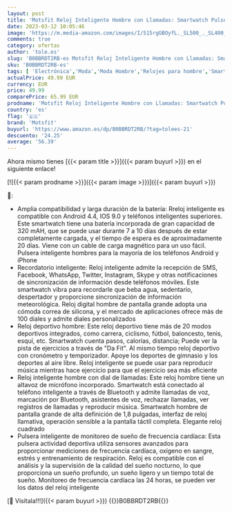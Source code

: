 ```yaml
---
layout: post
title: 'Motsfit Reloj Inteligente Hombre con Llamadas: Smartwatch Pulsometro Podometro Presion Arterial Pulsera Actividad Deportivo Impermeable Reloj Hombre con Bluetooth Marcacion para iPhone Android'
date: 2023-03-12 10:05:46
image: 'https://m.media-amazon.com/images/I/515rgGBOyfL._SL500_._SL400_.jpg'
comments: true
category: ofertas
author: 'tole.es'
slug: 'B0BBRDT2RB-es Motsfit Reloj Inteligente Hombre con Llamadas: Smartwatch...'
sku: 'B0BBRDT2RB-es'
tags: [ 'Electrónica','Moda','Moda Hombre','Relojes para hombre','Smartwatches','Smartwatches Fashion para Hombre','Tecnología para vestir','iphone','motsfit','🇪🇸', ]
actualPrice: 49.99 EUR
currency: EUR
price: 49.99
comparePrice: 65.99 EUR
prodname: 'Motsfit Reloj Inteligente Hombre con Llamadas: Smartwatch Pulsometro Podometro Presion Arterial Pulsera Actividad Deportivo Impermeable Reloj Hombre con Bluetooth Marcacion para iPhone Android'
country: 'es'
flag: '🇪🇸'
brand: 'Motsfit'
buyurl: 'https://www.amazon.es/dp/B0BBRDT2RB/?tag=tolees-21'
descuento: '24.25'
average: '56.39'
---
```


Ahora mismo tienes [{{< param title >}}]({{< param buyurl >}}) en el siguiente enlace!

[![{{< param prodname >}}]({{< param image >}})]({{< param buyurl >}})

🔎:

- Amplia compatibilidad y larga duración de la batería: Rreloj inteligente es compatible con Android 4.4, IOS 9.0 y teléfonos inteligentes superiores. Este smartwatch tiene una batería incorporada de gran capacidad de 320 mAH, que se puede usar durante 7 a 10 días después de estar completamente cargada, y el tiempo de espera es de aproximadamente 20 días. Viene con un cable de carga magnético para un uso fácil. Pulsera inteligente hombres para la mayoría de los teléfonos Android y iPhone
- Recordatorio inteligente: Reloj inteligente admite la recepción de SMS, Facebook, WhatsApp, Twitter, Instagram, Skype y otras notificaciones de sincronización de información desde teléfonos móviles. Este smartwatch vibra para recordarle que beba agua, sedentario, despertador y proporcione sincronización de información meteorológica. Reloj digital hombre de pantalla grande adopta una cómoda correa de silicona, y el mercado de aplicaciones ofrece más de 100 diales y admite diales personalizados
- Reloj deportivo hombre: Este reloj deportivo tiene más de 20 modos deportivos integrados, como carrera, ciclismo, fútbol, baloncesto, tenis, esquí, etc. Smartwatch cuenta pasos, calorías, distancia; Puede ver la pista de ejercicios a través de "Da Fit". Al mismo tiempo reloj deportivo con cronómetro y temporizador. Apoye los deportes de gimnasio y los deportes al aire libre. Reloj inteligente se puede usar para reproducir música mientras hace ejercicio para que el ejercicio sea más eficiente
- Reloj inteligente hombre con dial de llamadas: Este reloj hombre tiene un altavoz de micrófono incorporado. Smartwatch está conectado al teléfono inteligente a través de Bluetooth y admite llamadas de voz, marcación por Bluetooth, asistentes de voz, rechazar llamadas, ver registros de llamadas y reproducir música. Smartwatch hombre de pantalla grande de alta definición de 1,8 pulgadas, interfaz de reloj llamativa, operación sensible a la pantalla táctil completa. Elegante reloj cuadrado
- Pulsera inteligente de monitoreo de sueño de frecuencia cardíaca: Esta pulsera actividad deportiva utiliza sensores avanzados para proporcionar mediciones de frecuencia cardíaca, oxígeno en sangre, estrés y entrenamiento de respiración. Reloj es compatible con el análisis y la supervisión de la calidad del sueño nocturno, lo que proporciona un sueño profundo, un sueño ligero y un tiempo total de sueño. Monitoreo de frecuencia cardíaca las 24 horas, se pueden ver los datos del reloj inteligente

[🛒 Visítala!!!]({{< param buyurl >}})
{{<world>}}B0BBRDT2RB{{</world>}}
